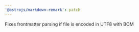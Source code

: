 ```yaml
---
'@astrojs/markdown-remark': patch
---
```


Fixes frontmatter parsing if file is encoded in UTF8 with BOM
